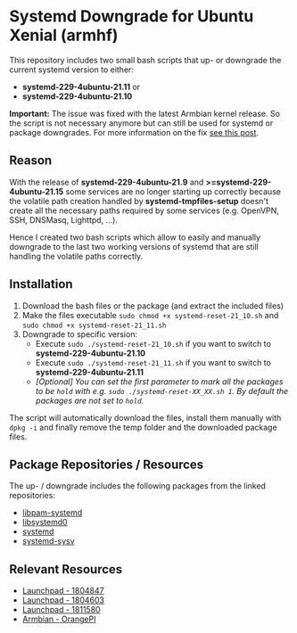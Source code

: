 # Systemd Downgrade for Ubuntu Xenial (armhf)
This repository includes two small bash scripts that up- or downgrade the current systemd version to either:
- **systemd-229-4ubuntu-21.11** or 
- **systemd-229-4ubuntu-21.10**

**Important:** The issue was fixed with the latest Armbian kernel release. So the script is not necessary anymore but can still be used for systemd or package downgrades. For more information on the fix [see this post](https://forum.armbian.com/topic/9289-ssh-not-working-after-upgrade-orange-pi-lite-armbian_ubuntu_xenial/?do=findComment&comment=71410).

## Reason
With the release of **systemd-229-4ubuntu-21.9** and **>=systemd-229-4ubuntu-21.15** some services are no longer starting up correctly because the volatile path creation handled by **systemd-tmpfiles-setup** doesn't create all the necessary paths required by some services (e.g. OpenVPN, SSH, DNSMasq, Lighttpd, ...).

Hence I created two bash scripts which allow to easily and manually downgrade to the last two working versions of systemd that are still handling the volatile paths correctly.

## Installation
1. Download the bash files or the package (and extract the included files)
2. Make the files executable `sudo chmod +x systemd-reset-21_10.sh` and `sudo chmod +x systemd-reset-21_11.sh`
3. Downgrade to specific version:
   - Execute `sudo ./systemd-reset-21_10.sh` if you want to switch to **systemd-229-4ubuntu-21.10**
   - Execute `sudo ./systemd-reset-21_11.sh` if you want to switch to **systemd-229-4ubuntu-21.11**
   - *[Optional] You can set the first parameter to mark all the packages to be `hold` with e.g. `sudo ./systemd-reset-XX_XX.sh 1`. By default the packages are not set to `hold`.*
   
The script will automatically download the files, install them manually with `dpkg -i` and finally remove the temp folder and the downloaded package files.
   
## Package Repositories / Resources
The up- / downgrade includes the following packages from the linked repositories:
- [libpam-systemd](https://launchpad.net/ubuntu/xenial/armhf/libpam-systemd)
- [libsystemd0](https://launchpad.net/ubuntu/xenial/armhf/libsystemd0)
- [systemd](https://launchpad.net/ubuntu/xenial/armhf/systemd)
- [systemd-sysv](https://launchpad.net/ubuntu/xenial/armhf/systemd-sysv/)

## Relevant Resources
- [Launchpad - 1804847](https://bugs.launchpad.net/ubuntu/+source/systemd/+bug/1804847)
- [Launchpad - 1804603](https://bugs.launchpad.net/ubuntu/+source/systemd/+bug/1804603)
- [Launchpad - 1811580](https://bugs.launchpad.net/ubuntu/+source/systemd/+bug/1811580)
- [Armbian - OrangePI](https://forum.armbian.com/topic/8852-ssh-doesnt-work-on-orange-pi-zero)
